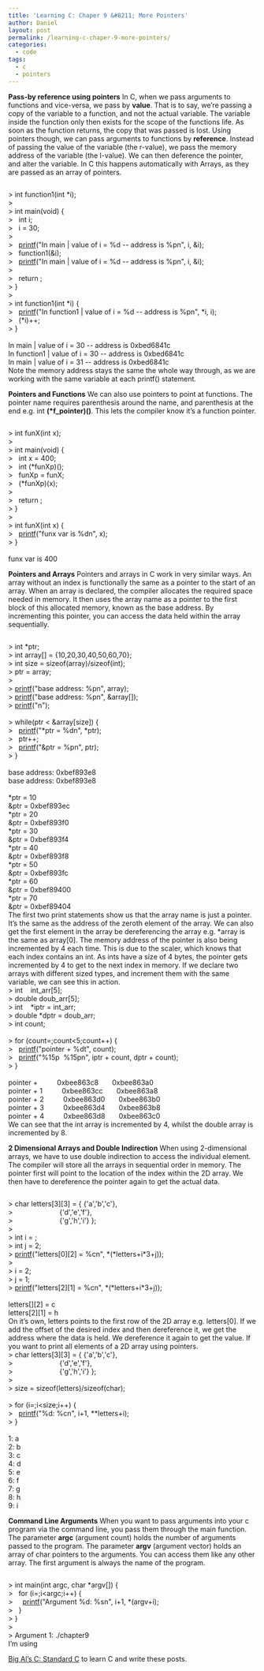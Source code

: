 ```yaml
---
title: 'Learning C: Chaper 9 &#8211; More Pointers'
author: Daniel
layout: post
permalink: /learning-c-chaper-9-more-pointers/
categories:
  - code
tags:
  - c
  - pointers
---
```

**Pass-by reference using pointers** In C, when we pass arguments to functions and vice-versa, we pass by **value**. That is to say, we&#8217;re passing a copy of the variable to a function, and not the actual variable. The variable inside the function only then exists for the scope of the functions life. As soon as the function returns, the copy that was passed is lost. Using pointers though, we can pass arguments to functions by **reference**. Instead of passing the value of the variable (the r-value), we pass the memory address of the variable (the l-value). We can then deference the pointer, and alter the variable. In C this happens automatically with Arrays, as they are passed as an array of pointers. <div class="codecolorer-container c railscasts" style="overflow:auto;white-space:nowrap;height:-1px;">
  <div class="c codecolorer">
    <span class="sy0">></span> <span class="kw4">int</span> function1<span class="br0">&#40;</span><span class="kw4">int</span> <span class="sy0">*</span>i<span class="br0">&#41;</span><span class="sy0">;</span><br /> <span class="sy0">></span><br /> <span class="sy0">></span> <span class="kw4">int</span> main<span class="br0">&#40;</span><span class="kw4">void</span><span class="br0">&#41;</span> <span class="br0">&#123;</span><br /> <span class="sy0">></span> &nbsp; <span class="kw4">int</span> i<span class="sy0">;</span><br /> <span class="sy0">></span> &nbsp; i <span class="sy0">=</span> <span class="nu0">30</span><span class="sy0">;</span><br /> <span class="sy0">></span><br /> <span class="sy0">></span> &nbsp; <a href="http://www.opengroup.org/onlinepubs/009695399/functions/printf.html"><span class="kw3">printf</span></a><span class="br0">&#40;</span><span class="st0">"In main | value of i = %d -- address is %pn"</span><span class="sy0">,</span> i<span class="sy0">,</span> <span class="sy0">&</span>i<span class="br0">&#41;</span><span class="sy0">;</span><br /> <span class="sy0">></span> &nbsp; function1<span class="br0">&#40;</span><span class="sy0">&</span>i<span class="br0">&#41;</span><span class="sy0">;</span><br /> <span class="sy0">></span> &nbsp; <a href="http://www.opengroup.org/onlinepubs/009695399/functions/printf.html"><span class="kw3">printf</span></a><span class="br0">&#40;</span><span class="st0">"In main | value of i = %d -- address is %pn"</span><span class="sy0">,</span> i<span class="sy0">,</span> <span class="sy0">&</span>i<span class="br0">&#41;</span><span class="sy0">;</span><br /> <span class="sy0">></span><br /> <span class="sy0">></span> &nbsp; <span class="kw1">return</span> <span class="nu0"></span><span class="sy0">;</span><br /> <span class="sy0">></span> <span class="br0">&#125;</span> <br /> <span class="sy0">></span><br /> <span class="sy0">></span> <span class="kw4">int</span> function1<span class="br0">&#40;</span><span class="kw4">int</span> <span class="sy0">*</span>i<span class="br0">&#41;</span> <span class="br0">&#123;</span><br /> <span class="sy0">></span> &nbsp; <a href="http://www.opengroup.org/onlinepubs/009695399/functions/printf.html"><span class="kw3">printf</span></a><span class="br0">&#40;</span><span class="st0">"In function1 | value of i = %d -- address is %pn"</span><span class="sy0">,</span> <span class="sy0">*</span>i<span class="sy0">,</span> i<span class="br0">&#41;</span><span class="sy0">;</span><br /> <span class="sy0">></span> &nbsp; <span class="br0">&#40;</span><span class="sy0">*</span>i<span class="br0">&#41;</span><span class="sy0">++;</span><br /> <span class="sy0">></span> <span class="br0">&#125;</span><br /> <br /> In main <span class="sy0">|</span> value of i <span class="sy0">=</span> <span class="nu0">30</span> <span class="sy0">--</span> address is <span class="nu12">0xbed6841c</span><br /> In function1 <span class="sy0">|</span> value of i <span class="sy0">=</span> <span class="nu0">30</span> <span class="sy0">--</span> address is <span class="nu12">0xbed6841c</span><br /> In main <span class="sy0">|</span> value of i <span class="sy0">=</span> <span class="nu0">31</span> <span class="sy0">--</span> address is <span class="nu12">0xbed6841c</span>
  </div>
</div> Note the memory address stays the same the whole way through, as we are working with the same variable at each printf() statement. 

**Pointers and Functions** We can also use pointers to point at functions. The pointer name requires parenthesis around the name, and parenthesis at the end e.g. int **(*f_pointer)()**. This lets the compiler know it&#8217;s a function pointer. <div class="codecolorer-container c railscasts" style="overflow:auto;white-space:nowrap;">
  <div class="c codecolorer">
    <span class="sy0">></span> <span class="kw4">int</span> funX<span class="br0">&#40;</span><span class="kw4">int</span> x<span class="br0">&#41;</span><span class="sy0">;</span><br /> <span class="sy0">></span> <br /> <span class="sy0">></span> <span class="kw4">int</span> main<span class="br0">&#40;</span><span class="kw4">void</span><span class="br0">&#41;</span> <span class="br0">&#123;</span><br /> <span class="sy0">></span> &nbsp; <span class="kw4">int</span> x <span class="sy0">=</span> <span class="nu0">400</span><span class="sy0">;</span><br /> <span class="sy0">></span> &nbsp; <span class="kw4">int</span> <span class="br0">&#40;</span><span class="sy0">*</span>funXp<span class="br0">&#41;</span><span class="br0">&#40;</span><span class="br0">&#41;</span><span class="sy0">;</span><br /> <span class="sy0">></span> &nbsp; funXp <span class="sy0">=</span> funX<span class="sy0">;</span><br /> <span class="sy0">></span> &nbsp; <span class="br0">&#40;</span><span class="sy0">*</span>funXp<span class="br0">&#41;</span><span class="br0">&#40;</span>x<span class="br0">&#41;</span><span class="sy0">;</span><br /> <span class="sy0">></span><br /> <span class="sy0">></span> &nbsp; <span class="kw1">return</span> <span class="nu0"></span><span class="sy0">;</span><br /> <span class="sy0">></span> <span class="br0">&#125;</span><br /> <span class="sy0">></span><br /> <span class="sy0">></span> <span class="kw4">int</span> funX<span class="br0">&#40;</span><span class="kw4">int</span> x<span class="br0">&#41;</span> <span class="br0">&#123;</span><br /> <span class="sy0">></span> &nbsp; <a href="http://www.opengroup.org/onlinepubs/009695399/functions/printf.html"><span class="kw3">printf</span></a><span class="br0">&#40;</span><span class="st0">"funx var is %dn"</span><span class="sy0">,</span> x<span class="br0">&#41;</span><span class="sy0">;</span><br /> <span class="sy0">></span> <span class="br0">&#125;</span><br /> <br /> funx var is <span class="nu0">400</span>
  </div>
</div>

**Pointers and Arrays** Pointers and arrays in C work in very similar ways. An array without an index is functionally the same as a pointer to the start of an array. When an array is declared, the compiler allocates the required space needed in memory. It then uses the array name as a pointer to the first block of this allocated memory, known as the base address. By incrementing this pointer, you can access the data held within the array sequentially. <div class="codecolorer-container c railscasts" style="overflow:auto;white-space:nowrap;height:-1px;">
  <div class="c codecolorer">
    <span class="sy0">></span> <span class="kw4">int</span> <span class="sy0">*</span>ptr<span class="sy0">;</span><br /> <span class="sy0">></span> <span class="kw4">int</span> array<span class="br0">&#91;</span><span class="br0">&#93;</span> <span class="sy0">=</span> <span class="br0">&#123;</span><span class="nu0">10</span><span class="sy0">,</span><span class="nu0">20</span><span class="sy0">,</span><span class="nu0">30</span><span class="sy0">,</span><span class="nu0">40</span><span class="sy0">,</span><span class="nu0">50</span><span class="sy0">,</span><span class="nu0">60</span><span class="sy0">,</span><span class="nu0">70</span><span class="br0">&#125;</span><span class="sy0">;</span><br /> <span class="sy0">></span> <span class="kw4">int</span> size <span class="sy0">=</span> <span class="kw4">sizeof</span><span class="br0">&#40;</span>array<span class="br0">&#41;</span><span class="sy0">/</span><span class="kw4">sizeof</span><span class="br0">&#40;</span><span class="kw4">int</span><span class="br0">&#41;</span><span class="sy0">;</span><br /> <span class="sy0">></span> ptr <span class="sy0">=</span> array<span class="sy0">;</span><br /> <span class="sy0">></span> <br /> <span class="sy0">></span> <a href="http://www.opengroup.org/onlinepubs/009695399/functions/printf.html"><span class="kw3">printf</span></a><span class="br0">&#40;</span><span class="st0">"base address: %pn"</span><span class="sy0">,</span> array<span class="br0">&#41;</span><span class="sy0">;</span><br /> <span class="sy0">></span> <a href="http://www.opengroup.org/onlinepubs/009695399/functions/printf.html"><span class="kw3">printf</span></a><span class="br0">&#40;</span><span class="st0">"base address: %pn"</span><span class="sy0">,</span> <span class="sy0">&</span>array<span class="br0">&#91;</span><span class="nu0"></span><span class="br0">&#93;</span><span class="br0">&#41;</span><span class="sy0">;</span><br /> <span class="sy0">></span> <a href="http://www.opengroup.org/onlinepubs/009695399/functions/printf.html"><span class="kw3">printf</span></a><span class="br0">&#40;</span><span class="st0">"n"</span><span class="br0">&#41;</span><span class="sy0">;</span><br /> <br /> <span class="sy0">></span> <span class="kw1">while</span><span class="br0">&#40;</span>ptr <span class="sy0"><</span> <span class="sy0">&</span>array<span class="br0">&#91;</span>size<span class="br0">&#93;</span><span class="br0">&#41;</span> <span class="br0">&#123;</span><br /> <span class="sy0">></span> &nbsp; <a href="http://www.opengroup.org/onlinepubs/009695399/functions/printf.html"><span class="kw3">printf</span></a><span class="br0">&#40;</span><span class="st0">"*ptr = %dn"</span><span class="sy0">,</span> <span class="sy0">*</span>ptr<span class="br0">&#41;</span><span class="sy0">;</span><br /> <span class="sy0">></span> &nbsp; ptr<span class="sy0">++;</span><br /> <span class="sy0">></span> &nbsp; <a href="http://www.opengroup.org/onlinepubs/009695399/functions/printf.html"><span class="kw3">printf</span></a><span class="br0">&#40;</span><span class="st0">"&ptr = %pn"</span><span class="sy0">,</span> ptr<span class="br0">&#41;</span><span class="sy0">;</span><br /> <span class="sy0">></span> <span class="br0">&#125;</span><br /> <br /> base address<span class="sy0">:</span> <span class="nu12">0xbef893e8</span> &nbsp;<br /> base address<span class="sy0">:</span> <span class="nu12">0xbef893e8</span><br /> <br /> <span class="sy0">*</span>ptr <span class="sy0">=</span> <span class="nu0">10</span><br /> <span class="sy0">&</span>ptr <span class="sy0">=</span> <span class="nu12">0xbef893ec</span><br /> <span class="sy0">*</span>ptr <span class="sy0">=</span> <span class="nu0">20</span><br /> <span class="sy0">&</span>ptr <span class="sy0">=</span> <span class="nu12">0xbef893f0</span><br /> <span class="sy0">*</span>ptr <span class="sy0">=</span> <span class="nu0">30</span><br /> <span class="sy0">&</span>ptr <span class="sy0">=</span> <span class="nu12">0xbef893f4</span><br /> <span class="sy0">*</span>ptr <span class="sy0">=</span> <span class="nu0">40</span><br /> <span class="sy0">&</span>ptr <span class="sy0">=</span> <span class="nu12">0xbef893f8</span><br /> <span class="sy0">*</span>ptr <span class="sy0">=</span> <span class="nu0">50</span><br /> <span class="sy0">&</span>ptr <span class="sy0">=</span> <span class="nu12">0xbef893fc</span><br /> <span class="sy0">*</span>ptr <span class="sy0">=</span> <span class="nu0">60</span><br /> <span class="sy0">&</span>ptr <span class="sy0">=</span> <span class="nu12">0xbef89400</span><br /> <span class="sy0">*</span>ptr <span class="sy0">=</span> <span class="nu0">70</span><br /> <span class="sy0">&</span>ptr <span class="sy0">=</span> <span class="nu12">0xbef89404</span>
  </div>
</div> The first two print statements show us that the array name is just a pointer. It&#8217;s the same as the address of the zeroth element of the array. We can also get the first element in the array be dereferencing the array e.g. *array is the same as array[0]. The memory address of the pointer is also being incremented by 4 each time. This is due to the scaler, which knows that each index contains an int. As ints have a size of 4 bytes, the pointer gets incremented by 4 to get to the next index in memory. If we declare two arrays with different sized types, and increment them with the same variable, we can see this in action. 

<div class="codecolorer-container c railscasts" style="overflow:auto;white-space:nowrap;">
  <div class="c codecolorer">
    <span class="sy0">></span> <span class="kw4">int</span> &nbsp; &nbsp;int_arr<span class="br0">&#91;</span><span class="nu0">5</span><span class="br0">&#93;</span><span class="sy0">;</span><br /> <span class="sy0">></span> <span class="kw4">double</span> doub_arr<span class="br0">&#91;</span><span class="nu0">5</span><span class="br0">&#93;</span><span class="sy0">;</span><br /> <span class="sy0">></span> <span class="kw4">int</span> &nbsp; &nbsp;<span class="sy0">*</span>iptr <span class="sy0">=</span> int_arr<span class="sy0">;</span><br /> <span class="sy0">></span> <span class="kw4">double</span> <span class="sy0">*</span>dptr <span class="sy0">=</span> doub_arr<span class="sy0">;</span><br /> <span class="sy0">></span> <span class="kw4">int</span> count<span class="sy0">;</span><br /> <br /> <span class="sy0">></span> <span class="kw1">for</span> <span class="br0">&#40;</span>count<span class="sy0">=</span><span class="nu0"></span><span class="sy0">;</span>count<span class="sy0"><</span><span class="nu0">5</span><span class="sy0">;</span>count<span class="sy0">++</span><span class="br0">&#41;</span> <span class="br0">&#123;</span><br /> <span class="sy0">></span> &nbsp; <a href="http://www.opengroup.org/onlinepubs/009695399/functions/printf.html"><span class="kw3">printf</span></a><span class="br0">&#40;</span><span class="st0">"pointer + %dt"</span><span class="sy0">,</span> count<span class="br0">&#41;</span><span class="sy0">;</span><br /> <span class="sy0">></span> &nbsp; <a href="http://www.opengroup.org/onlinepubs/009695399/functions/printf.html"><span class="kw3">printf</span></a><span class="br0">&#40;</span><span class="st0">"%15p &nbsp;%15pn"</span><span class="sy0">,</span> iptr <span class="sy0">+</span> count<span class="sy0">,</span> dptr <span class="sy0">+</span> count<span class="br0">&#41;</span><span class="sy0">;</span><br /> <span class="sy0">></span> <span class="br0">&#125;</span><br /> <br /> pointer <span class="sy0">+</span> <span class="nu0"></span> &nbsp; &nbsp; &nbsp; &nbsp; &nbsp;<span class="nu12">0xbee863c8</span> &nbsp; &nbsp; &nbsp; <span class="nu12">0xbee863a0</span><br /> pointer <span class="sy0">+</span> <span class="nu0">1</span> &nbsp; &nbsp; &nbsp; &nbsp; &nbsp;<span class="nu12">0xbee863cc</span> &nbsp; &nbsp; &nbsp; <span class="nu12">0xbee863a8</span><br /> pointer <span class="sy0">+</span> <span class="nu0">2</span> &nbsp; &nbsp; &nbsp; &nbsp; &nbsp;<span class="nu12">0xbee863d0</span> &nbsp; &nbsp; &nbsp; <span class="nu12">0xbee863b0</span><br /> pointer <span class="sy0">+</span> <span class="nu0">3</span> &nbsp; &nbsp; &nbsp; &nbsp; &nbsp;<span class="nu12">0xbee863d4</span> &nbsp; &nbsp; &nbsp; <span class="nu12">0xbee863b8</span><br /> pointer <span class="sy0">+</span> <span class="nu0">4</span> &nbsp; &nbsp; &nbsp; &nbsp; &nbsp;<span class="nu12">0xbee863d8</span> &nbsp; &nbsp; &nbsp; <span class="nu12">0xbee863c0</span>
  </div>
</div> We can see that the int array is incremented by 4, whilst the double array is incremented by 8. 

**2 Dimensional Arrays and Double Indirection** When using 2-dimensional arrays, we have to use double indirection to access the individual element. The compiler will store all the arrays in sequential order in memory. The pointer first will point to the location of the index within the 2D array. We then have to dereference the pointer again to get the actual data. <div class="codecolorer-container c railscasts" style="overflow:auto;white-space:nowrap;">
  <div class="c codecolorer">
    <span class="sy0">></span> <span class="kw4">char</span> letters<span class="br0">&#91;</span><span class="nu0">3</span><span class="br0">&#93;</span><span class="br0">&#91;</span><span class="nu0">3</span><span class="br0">&#93;</span> <span class="sy0">=</span> <span class="br0">&#123;</span> <span class="br0">&#123;</span><span class="st0">'a'</span><span class="sy0">,</span><span class="st0">'b'</span><span class="sy0">,</span><span class="st0">'c'</span><span class="br0">&#125;</span><span class="sy0">,</span><br /> <span class="sy0">></span> &nbsp; &nbsp; &nbsp; &nbsp; &nbsp; &nbsp; &nbsp; &nbsp; &nbsp; &nbsp; &nbsp; &nbsp;<span class="br0">&#123;</span><span class="st0">'d'</span><span class="sy0">,</span><span class="st0">'e'</span><span class="sy0">,</span><span class="st0">'f'</span><span class="br0">&#125;</span><span class="sy0">,</span><br /> <span class="sy0">></span> &nbsp; &nbsp; &nbsp; &nbsp; &nbsp; &nbsp; &nbsp; &nbsp; &nbsp; &nbsp; &nbsp; &nbsp;<span class="br0">&#123;</span><span class="st0">'g'</span><span class="sy0">,</span><span class="st0">'h'</span><span class="sy0">,</span><span class="st0">'i'</span><span class="br0">&#125;</span> <span class="br0">&#125;</span><span class="sy0">;</span><br /> <span class="sy0">></span><br /> <span class="sy0">></span> <span class="kw4">int</span> i <span class="sy0">=</span> <span class="nu0"></span><span class="sy0">;</span><br /> <span class="sy0">></span> <span class="kw4">int</span> j <span class="sy0">=</span> <span class="nu0">2</span><span class="sy0">;</span><br /> <span class="sy0">></span> <a href="http://www.opengroup.org/onlinepubs/009695399/functions/printf.html"><span class="kw3">printf</span></a><span class="br0">&#40;</span><span class="st0">"letters[0][2] = %cn"</span><span class="sy0">,</span> <span class="sy0">*</span><span class="br0">&#40;</span><span class="sy0">*</span>letters<span class="sy0">+</span>i<span class="sy0">*</span><span class="nu0">3</span><span class="sy0">+</span>j<span class="br0">&#41;</span><span class="br0">&#41;</span><span class="sy0">;</span><br /> <span class="sy0">></span><br /> <span class="sy0">></span> i <span class="sy0">=</span> <span class="nu0">2</span><span class="sy0">;</span><br /> <span class="sy0">></span> j <span class="sy0">=</span> <span class="nu0">1</span><span class="sy0">;</span><br /> <span class="sy0">></span> <a href="http://www.opengroup.org/onlinepubs/009695399/functions/printf.html"><span class="kw3">printf</span></a><span class="br0">&#40;</span><span class="st0">"letters[2][1] = %cn"</span><span class="sy0">,</span> <span class="sy0">*</span><span class="br0">&#40;</span><span class="sy0">*</span>letters<span class="sy0">+</span>i<span class="sy0">*</span><span class="nu0">3</span><span class="sy0">+</span>j<span class="br0">&#41;</span><span class="br0">&#41;</span><span class="sy0">;</span><br /> <br /> letters<span class="br0">&#91;</span><span class="nu0"></span><span class="br0">&#93;</span><span class="br0">&#91;</span><span class="nu0">2</span><span class="br0">&#93;</span> <span class="sy0">=</span> c<br /> letters<span class="br0">&#91;</span><span class="nu0">2</span><span class="br0">&#93;</span><span class="br0">&#91;</span><span class="nu0">1</span><span class="br0">&#93;</span> <span class="sy0">=</span> h
  </div>
</div> On it&#8217;s own, letters points to the first row of the 2D array e.g. letters[0]. If we add the offset of the desired index and then dereference it, we get the address where the data is held. We dereference it again to get the value. If you want to print all elements of a 2D array using pointers. 

<div class="codecolorer-container c railscasts" style="overflow:auto;white-space:nowrap;">
  <div class="c codecolorer">
    <span class="sy0">></span> <span class="kw4">char</span> letters<span class="br0">&#91;</span><span class="nu0">3</span><span class="br0">&#93;</span><span class="br0">&#91;</span><span class="nu0">3</span><span class="br0">&#93;</span> <span class="sy0">=</span> <span class="br0">&#123;</span> <span class="br0">&#123;</span><span class="st0">'a'</span><span class="sy0">,</span><span class="st0">'b'</span><span class="sy0">,</span><span class="st0">'c'</span><span class="br0">&#125;</span><span class="sy0">,</span><br /> <span class="sy0">></span> &nbsp; &nbsp; &nbsp; &nbsp; &nbsp; &nbsp; &nbsp; &nbsp; &nbsp; &nbsp; &nbsp; &nbsp;<span class="br0">&#123;</span><span class="st0">'d'</span><span class="sy0">,</span><span class="st0">'e'</span><span class="sy0">,</span><span class="st0">'f'</span><span class="br0">&#125;</span><span class="sy0">,</span><br /> <span class="sy0">></span> &nbsp; &nbsp; &nbsp; &nbsp; &nbsp; &nbsp; &nbsp; &nbsp; &nbsp; &nbsp; &nbsp; &nbsp;<span class="br0">&#123;</span><span class="st0">'g'</span><span class="sy0">,</span><span class="st0">'h'</span><span class="sy0">,</span><span class="st0">'i'</span><span class="br0">&#125;</span> <span class="br0">&#125;</span><span class="sy0">;</span><br /> <span class="sy0">></span><br /> <span class="sy0">></span> size <span class="sy0">=</span> <span class="kw4">sizeof</span><span class="br0">&#40;</span>letters<span class="br0">&#41;</span><span class="sy0">/</span><span class="kw4">sizeof</span><span class="br0">&#40;</span><span class="kw4">char</span><span class="br0">&#41;</span><span class="sy0">;</span><br /> <br /> <span class="sy0">></span> <span class="kw1">for</span> <span class="br0">&#40;</span>i<span class="sy0">=</span><span class="nu0"></span><span class="sy0">;</span>i<span class="sy0"><</span>size<span class="sy0">;</span>i<span class="sy0">++</span><span class="br0">&#41;</span> <span class="br0">&#123;</span><br /> <span class="sy0">></span> &nbsp; <a href="http://www.opengroup.org/onlinepubs/009695399/functions/printf.html"><span class="kw3">printf</span></a><span class="br0">&#40;</span><span class="st0">"%d: %cn"</span><span class="sy0">,</span> i<span class="sy0">+</span><span class="nu0">1</span><span class="sy0">,</span> <span class="sy0">**</span>letters<span class="sy0">+</span>i<span class="br0">&#41;</span><span class="sy0">;</span><br /> <span class="sy0">></span> <span class="br0">&#125;</span><br /> <br /> <span class="nu0">1</span><span class="sy0">:</span> a<br /> <span class="nu0">2</span><span class="sy0">:</span> b<br /> <span class="nu0">3</span><span class="sy0">:</span> c<br /> <span class="nu0">4</span><span class="sy0">:</span> d<br /> <span class="nu0">5</span><span class="sy0">:</span> e<br /> <span class="nu0">6</span><span class="sy0">:</span> f<br /> <span class="nu0">7</span><span class="sy0">:</span> g<br /> <span class="nu0">8</span><span class="sy0">:</span> h<br /> <span class="nu0">9</span><span class="sy0">:</span> i
  </div>
</div>

**Command Line Arguments** When you want to pass arguments into your c program via the command line, you pass them through the main function. The parameter **argc** (argument count) holds the number of arguments passed to the program. The parameter **argv** (argument vector) holds an array of char pointers to the arguments. You can access them like any other array. The first argument is always the name of the program. <div class="codecolorer-container c railscasts" style="overflow:auto;white-space:nowrap;">
  <div class="c codecolorer">
    <span class="sy0">></span> <span class="kw4">int</span> main<span class="br0">&#40;</span><span class="kw4">int</span> argc<span class="sy0">,</span> <span class="kw4">char</span> <span class="sy0">*</span>argv<span class="br0">&#91;</span><span class="br0">&#93;</span><span class="br0">&#41;</span> <span class="br0">&#123;</span><br /> <span class="sy0">></span> &nbsp; <span class="kw1">for</span> <span class="br0">&#40;</span>i<span class="sy0">=</span><span class="nu0"></span><span class="sy0">;</span>i<span class="sy0"><</span>argc<span class="sy0">;</span>i<span class="sy0">++</span><span class="br0">&#41;</span> <span class="br0">&#123;</span><br /> <span class="sy0">></span> &nbsp; &nbsp; <a href="http://www.opengroup.org/onlinepubs/009695399/functions/printf.html"><span class="kw3">printf</span></a><span class="br0">&#40;</span><span class="st0">"Argument %d: %sn"</span><span class="sy0">,</span> i<span class="sy0">+</span><span class="nu0">1</span><span class="sy0">,</span> <span class="sy0">*</span><span class="br0">&#40;</span>argv<span class="sy0">+</span>i<span class="br0">&#41;</span><span class="sy0">;</span><br /> <span class="sy0">></span> &nbsp; <span class="br0">&#125;</span><br /> <span class="sy0">></span> <span class="br0">&#125;</span><br /> <span class="sy0">></span><br /> <span class="sy0">></span> Argument <span class="nu0">1</span><span class="sy0">:</span> .<span class="sy0">/</span>chapter9
  </div>
</div> I&#8217;m using 

[Big Al&#8217;s C: Standard C][1] to learn C and write these posts.

 [1]: http://www.amazon.com/Big-Als-Standard-ebook/dp/B00A4JGE0M